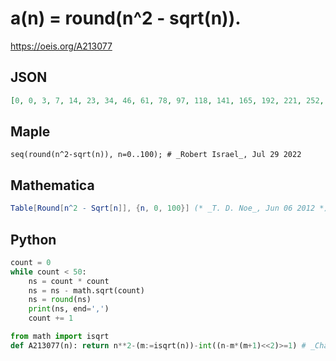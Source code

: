 # a\(n\) \= round\(n^2 \- sqrt\(n\)\)\.
https://oeis.org/A213077
## JSON
```JSON
[0, 0, 3, 7, 14, 23, 34, 46, 61, 78, 97, 118, 141, 165, 192, 221, 252, 285, 320, 357, 396, 436, 479, 524, 571, 620, 671, 724, 779, 836, 895, 955, 1018, 1083, 1150, 1219, 1290, 1363, 1438, 1515, 1594, 1675, 1758, 1842, 1929, 2018, 2109, 2202, 2297, 2394]
```
## Maple
```Maple
seq(round(n^2-sqrt(n)), n=0..100); # _Robert Israel_, Jul 29 2022
```
## Mathematica
```Mathematica
Table[Round[n^2 - Sqrt[n]], {n, 0, 100}] (* _T. D. Noe_, Jun 06 2012 *)
```
## Python
```Python
count = 0
while count < 50:
    ns = count * count
    ns = ns - math.sqrt(count)
    ns = round(ns)
    print(ns, end=',')
    count += 1
```
```Python
from math import isqrt
def A213077(n): return n**2-(m:=isqrt(n))-int((n-m*(m+1)<<2)>=1) # _Chai Wah Wu_, Jul 29 2022
```

